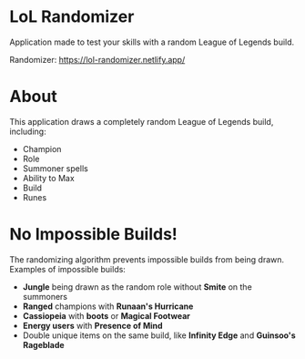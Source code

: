 # LoL Randomizer

Application made to test your skills with a random League of Legends build.

Randomizer: https://lol-randomizer.netlify.app/

# About

This application draws a completely random League of Legends build, including:

- Champion
- Role
- Summoner spells
- Ability to Max
- Build
- Runes

# **No Impossible Builds!**

The randomizing algorithm prevents impossible builds from being drawn. Examples of impossible builds:

- **Jungle** being drawn as the random role without **Smite** on the summoners
- **Ranged** champions with **Runaan's Hurricane**
- **Cassiopeia** with **boots** or **Magical Footwear**
- **Energy users** with **Presence of Mind**
- Double unique items on the same build, like **Infinity Edge** and **Guinsoo's Rageblade**
